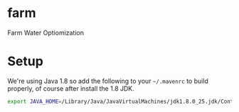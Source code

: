 farm
====

Farm Water Optiomization

Setup
=====

We're using Java 1.8 so add the following to your `~/.mavenrc` to build properly, of course after install the 1.8 JDK.

```bash
export JAVA_HOME=/Library/Java/JavaVirtualMachines/jdk1.8.0_25.jdk/Contents/Home
```
